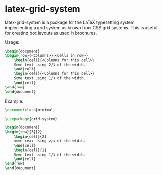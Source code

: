 latex-grid-system
=================

latex-grid-system is a package for the LaTeX typesetting system implementing a grid system as known from CSS grid systems. This is useful for creating box layouts as used in brochures.

Usage:

```latex
\begin{document}
\begin{row}{<Columns>}{<Cells in row>}
    \begin{cell}{<Columns for this cell>}
    Some text using 2/3 of the width.
    \end{cell}
    \begin{cell}{<Columns for this cell>}
    Some text using 1/3 of the width.
    \end{cell}
\end{row}
\end{document}
```


Example:

```latex
\documentclass{minimal}

\usepackage{grid-system}

\begin{document}
\begin{row}{3}{2}
    \begin{cell}{2}
    Some text using 2/3 of the width.
    \end{cell}
    \begin{cell}{1}
    Some text using 1/3 of the width.
    \end{cell}
\end{row}
\end{document}
````